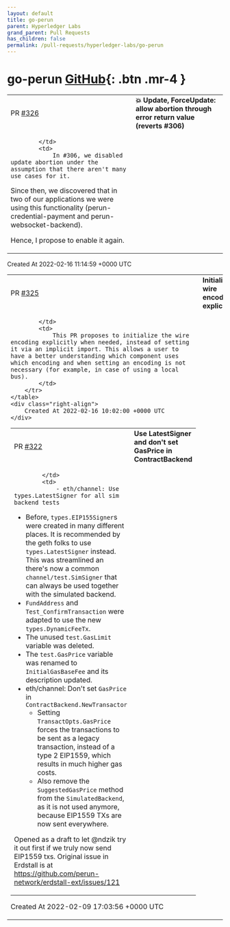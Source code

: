 ```yaml
---
layout: default
title: go-perun
parent: Hyperledger Labs
grand_parent: Pull Requests
has_children: false
permalink: /pull-requests/hyperledger-labs/go-perun
---
```


# go-perun <span class="fs-3 right-align">[GitHub](https://github.com/hyperledger-labs/go-perun){: .btn .mr-4 }</span>


<div>
    <table>
        <tr>
            <td>
                PR <a href="https://github.com/hyperledger-labs/go-perun/pull/326" class=".btn">#326</a>
            </td>
            <td>
                <b>
                    💥 Update, ForceUpdate: allow abortion through error return value (reverts #306)
                </b>
            </td>
        </tr>
        <tr>
            <td>
                
            </td>
            <td>
                In #306, we disabled update abortion under the assumption that there aren't many use cases for it.

Since then, we discovered that in two of our applications we were using this functionality (perun-credential-payment and perun-websocket-backend).

Hence, I propose to enable it again.
            </td>
        </tr>
    </table>
    <div class="right-align">
        Created At 2022-02-16 11:14:59 +0000 UTC
    </div>
</div>

<div>
    <table>
        <tr>
            <td>
                PR <a href="https://github.com/hyperledger-labs/go-perun/pull/325" class=".btn">#325</a>
            </td>
            <td>
                <b>
                    Initialize wire encoding explicitly
                </b>
            </td>
        </tr>
        <tr>
            <td>
                
            </td>
            <td>
                This PR proposes to initialize the wire encoding explicitly when needed, instead of setting it via an implicit import. This allows a user to have a better understanding which component uses which encoding and when setting an encoding is not necessary (for example, in case of using a local bus).
            </td>
        </tr>
    </table>
    <div class="right-align">
        Created At 2022-02-16 10:02:00 +0000 UTC
    </div>
</div>

<div>
    <table>
        <tr>
            <td>
                PR <a href="https://github.com/hyperledger-labs/go-perun/pull/322" class=".btn">#322</a>
            </td>
            <td>
                <b>
                    Use LatestSigner and don't set GasPrice in ContractBackend
                </b>
            </td>
        </tr>
        <tr>
            <td>
                
            </td>
            <td>
                - eth/channel: Use types.LatestSigner for all sim backend tests
  - Before, `types.EIP155Signer`s were created in many different places.
It is recommended by the geth folks to use `types.LatestSigner` instead.
This was streamlined an there's now a common `channel/test.SimSigner` that
can always be used together with the simulated backend.
  - `FundAddress` and `Test_ConfirmTransaction` were adapted to use the
new `types.DynamicFeeTx`.
  - The unused `test.GasLimit` variable was deleted.
  - The `test.GasPrice` variable was renamed to `InitialGasBaseFee` and its
description updated.
- eth/channel: Don't set `GasPrice` in `ContractBackend.NewTransactor`
  - Setting `TransactOpts.GasPrice` forces the transactions to be sent as a
legacy transaction, instead of a type 2 EIP1559, which results in much
higher gas costs.
  - Also remove the `SuggestedGasPrice` method from the `SimulatedBackend`, as
it is not used anymore, because EIP1559 TXs are now sent everywhere.

Opened as a draft to let @ndzik try it out first if we truly now send EIP1559 txs.
Original issue in Erdstall is at https://github.com/perun-network/erdstall-ext/issues/121
            </td>
        </tr>
    </table>
    <div class="right-align">
        Created At 2022-02-09 17:03:56 +0000 UTC
    </div>
</div>

